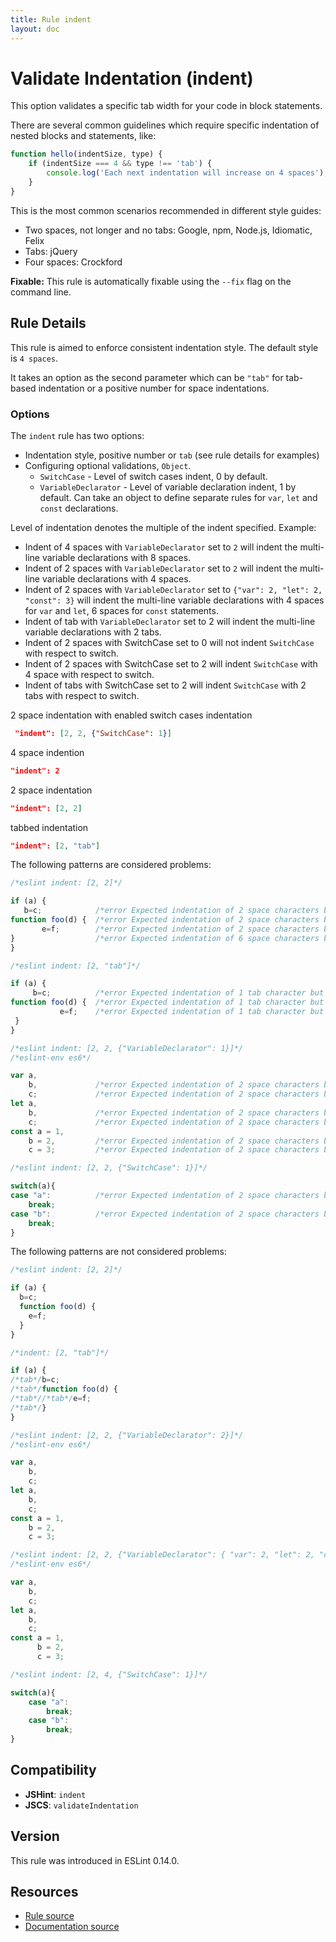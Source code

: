 ```yaml
---
title: Rule indent
layout: doc
---
```

<!-- Note: No pull requests accepted for this file. See README.md in the root directory for details. -->
# Validate Indentation (indent)

This option validates a specific tab width for your code in block statements.

There are several common guidelines which require specific indentation of nested blocks and statements, like:

```js
function hello(indentSize, type) {
    if (indentSize === 4 && type !== 'tab') {
        console.log('Each next indentation will increase on 4 spaces');
    }
}
```

This is the most common scenarios recommended in different style guides:

* Two spaces, not longer and no tabs: Google, npm, Node.js, Idiomatic, Felix
* Tabs: jQuery
* Four spaces: Crockford

**Fixable:** This rule is automatically fixable using the `--fix` flag on the command line.

## Rule Details

This rule is aimed to enforce consistent indentation style. The default style is `4 spaces`.

It takes an option as the second parameter which can be `"tab"` for tab-based indentation or a positive number for space indentations.

### Options

The `indent` rule has two options:

* Indentation style, positive number or `tab` (see rule details for examples)
* Configuring optional validations, `Object`.
    * `SwitchCase` - Level of switch cases indent, 0 by default.
    * `VariableDeclarator` - Level of variable declaration indent, 1 by default. Can take an object to define separate rules for `var`, `let` and `const` declarations.

Level of indentation denotes the multiple of the indent specified. Example:

* Indent of 4 spaces with `VariableDeclarator` set to `2` will indent the multi-line variable declarations with 8 spaces.
* Indent of 2 spaces with `VariableDeclarator` set to `2` will indent the multi-line variable declarations with 4 spaces.
* Indent of 2 spaces with `VariableDeclarator` set to `{"var": 2, "let": 2, "const": 3}` will indent the multi-line variable declarations with 4 spaces for `var` and `let`, 6 spaces for `const` statements.
* Indent of tab with `VariableDeclarator` set to 2 will indent the multi-line variable declarations with 2 tabs.
* Indent of 2 spaces with SwitchCase set to 0 will not indent `SwitchCase` with respect to switch.
* Indent of 2 spaces with SwitchCase set to 2 will indent `SwitchCase` with 4 space with respect to switch.
* Indent of tabs with SwitchCase set to 2 will indent `SwitchCase` with 2 tabs with respect to switch.


2 space indentation with enabled switch cases indentation

```json
 "indent": [2, 2, {"SwitchCase": 1}]
```

4 space indention

```json
"indent": 2
```

2 space indentation

```json
"indent": [2, 2]
```

tabbed indentation

```json
"indent": [2, "tab"]
```

The following patterns are considered problems:

```js
/*eslint indent: [2, 2]*/

if (a) {
   b=c;            /*error Expected indentation of 2 space characters but found 3.*/
function foo(d) {  /*error Expected indentation of 2 space characters but found 0.*/
       e=f;        /*error Expected indentation of 2 space characters but found 7.*/
}                  /*error Expected indentation of 6 space characters but found 0.*/
}
```

```js
/*eslint indent: [2, "tab"]*/

if (a) {
     b=c;          /*error Expected indentation of 1 tab character but found 0.*/
function foo(d) {  /*error Expected indentation of 1 tab character but found 0.*/
           e=f;    /*error Expected indentation of 1 tab character but found 0.*/
 }
}
```

```js
/*eslint indent: [2, 2, {"VariableDeclarator": 1}]*/
/*eslint-env es6*/

var a,
    b,             /*error Expected indentation of 2 space characters but found 4.*/
    c;             /*error Expected indentation of 2 space characters but found 4.*/
let a,
    b,             /*error Expected indentation of 2 space characters but found 4.*/
    c;             /*error Expected indentation of 2 space characters but found 4.*/
const a = 1,
    b = 2,         /*error Expected indentation of 2 space characters but found 4.*/
    c = 3;         /*error Expected indentation of 2 space characters but found 4.*/
```

```js
/*eslint indent: [2, 2, {"SwitchCase": 1}]*/

switch(a){
case "a":          /*error Expected indentation of 2 space characters but found 0.*/
    break;
case "b":          /*error Expected indentation of 2 space characters but found 0.*/
    break;
}
```

The following patterns are not considered problems:

```js
/*eslint indent: [2, 2]*/

if (a) {
  b=c;
  function foo(d) {
    e=f;
  }
}
```

```js
/*indent: [2, "tab"]*/

if (a) {
/*tab*/b=c;
/*tab*/function foo(d) {
/*tab*//*tab*/e=f;
/*tab*/}
}
```

```js
/*eslint indent: [2, 2, {"VariableDeclarator": 2}]*/
/*eslint-env es6*/

var a,
    b,
    c;
let a,
    b,
    c;
const a = 1,
    b = 2,
    c = 3;
```

```js
/*eslint indent: [2, 2, {"VariableDeclarator": { "var": 2, "let": 2, "const": 3}}]*/
/*eslint-env es6*/

var a,
    b,
    c;
let a,
    b,
    c;
const a = 1,
      b = 2,
      c = 3;
```

```js
/*eslint indent: [2, 4, {"SwitchCase": 1}]*/

switch(a){
    case "a":
        break;
    case "b":
        break;
}
```


## Compatibility

* **JSHint**: `indent`
* **JSCS**: `validateIndentation`

## Version

This rule was introduced in ESLint 0.14.0.

## Resources

* [Rule source](https://github.com/eslint/eslint/tree/master/lib/rules/indent.js)
* [Documentation source](https://github.com/eslint/eslint/tree/master/docs/rules/indent.md)
